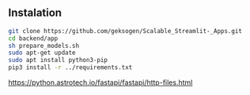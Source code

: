 ## Instalation 

```BASH
git clone https://github.com/geksogen/Scalable_Streamlit-_Apps.git
cd backend/app
sh prepare_models.sh
sudo apt-get update
sudo apt install python3-pip
pip3 install -r ../requirements.txt
```

https://python.astrotech.io/fastapi/fastapi/http-files.html



